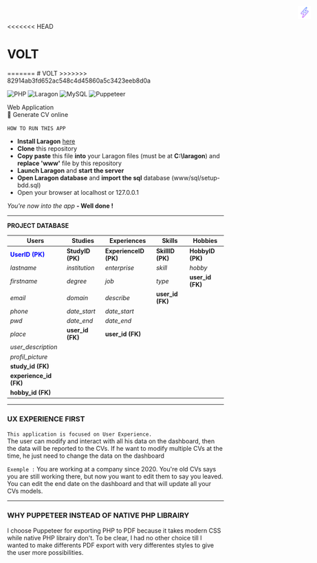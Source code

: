 <<<<<<< HEAD
# **VOLT**

<img style="position:absolute;right:25px;top:25px" src="src/logo.svg" width="30"/>
=======
# VOLT <img style="position:absolute;right:25px;top:25px" src="src/logo.svg" width="30"/>
>>>>>>> 82914ab3fd652ac548c4d45860a5c3423eeb8d0a

![PHP](https://a11ybadges.com/badge?logo=php) ![Laragon](https://a11ybadges.com/badge?logo=laragon) ![MySQL](https://a11ybadges.com/badge?logo=mysql) ![Puppeteer](https://a11ybadges.com/badge?logo=puppeteer)

Web Application <br>
🚀️ Generate CV online

`HOW TO RUN THIS APP`

- **Install Laragon** [here](https://laragon.org/download/)
- **Clone** this repository
- **Copy paste** this file **into** your Laragon files (must be at **C:\laragon**) and **replace 'www'** file by this repository
- **Launch Laragon** and **start the server**
- **Open Laragon database** and **import the sql** database (www/sql/setup-bdd.sql)
- Open your browser at localhost or 127.0.0.1

*You're now into the app* **- Well done !**

---

**PROJECT DATABASE**


| Users                  | Studies          | Experiences           | Skills           | Hobbies          |
| ------------------------ | ------------------ | ----------------------- | ------------------ | ------------------ |
| **<span style='color:blue'>UserID (PK)</span>**       | **StudyID (PK)** | **ExperienceID (PK)** | **SkillID (PK)** | **HobbyID (PK)** |
| *lastname*               | *institution*      | *enterprise*            | *skill*            | *hobby*            |
| *firstname*              | *degree*           | *job*                   | *type*            | **user_id (FK)** |
| *email*                  | *domain*           | *describe*              | **user_id (FK)** |     |
| *phone*                  | *date_start*       | *date_start*            |    |     |
| *pwd*                    | *date_end*         | *date_end*              |     |     |
| *place*                  | **user_id (FK)** | **user_id (FK)**      |     |     |
| *user_description*       |      |     |      |     |
| *profil_picture*         |      |     |      |     |
| **study_id (FK)**      |      |     |      |     |
| **experience_id (FK)** |      |     |      |     |
| **hobby_id (FK)**      |      |     |      |     |

---

### UX EXPERIENCE FIRST
``This application is focused on User Experience.``<br>
The user can modify and interact with all his data on the dashboard, then the data will be reported to the CVs. If he want to modify multiple CVs at the time, he just need to change the data on the dashboard<br>

``Exemple :`` You are working at a company since 2020. You're old CVs says you are still working there, but now you want to edit them to say you leaved. You can edit the end date on the dashboard and that will update all your CVs models.

---

### WHY PUPPETEER INSTEAD OF NATIVE PHP LIBRAIRY
I choose Puppeteer for exporting PHP to PDF because it takes modern CSS while native PHP librairy don't.
To be clear, I had no other choice till I wanted to make differents PDF export with very differentes styles to give the user more possibilities.
